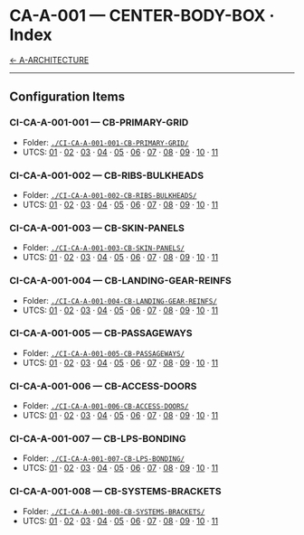 # CA-A-001 — CENTER-BODY-BOX · Index

[← A-ARCHITECTURE](../)

---

## Configuration Items

### CI-CA-A-001-001 — CB-PRIMARY-GRID
- Folder: [`./CI-CA-A-001-001-CB-PRIMARY-GRID/`](./CI-CA-A-001-001-CB-PRIMARY-GRID/)
- UTCS: [01](./CI-CA-A-001-001-CB-PRIMARY-GRID/UTCS-01-Requirements/) · [02](./CI-CA-A-001-001-CB-PRIMARY-GRID/UTCS-02-Design/) · [03](./CI-CA-A-001-001-CB-PRIMARY-GRID/UTCS-03-Building-Prototyping/) · [04](./CI-CA-A-001-001-CB-PRIMARY-GRID/UTCS-04-Executables-Packages/) · [05](./CI-CA-A-001-001-CB-PRIMARY-GRID/UTCS-05-Verification-Validation/) · [06](./CI-CA-A-001-001-CB-PRIMARY-GRID/UTCS-06-Integration-Qualification/) · [07](./CI-CA-A-001-001-CB-PRIMARY-GRID/UTCS-07-Certification-Security/) · [08](./CI-CA-A-001-001-CB-PRIMARY-GRID/UTCS-08-Production-Scale/) · [09](./CI-CA-A-001-001-CB-PRIMARY-GRID/UTCS-09-Ops-Services/) · [10](./CI-CA-A-001-001-CB-PRIMARY-GRID/UTCS-10-MRO/) · [11](./CI-CA-A-001-001-CB-PRIMARY-GRID/UTCS-11-Sustainment-Recycle/)

### CI-CA-A-001-002 — CB-RIBS-BULKHEADS
- Folder: [`./CI-CA-A-001-002-CB-RIBS-BULKHEADS/`](./CI-CA-A-001-002-CB-RIBS-BULKHEADS/)
- UTCS: [01](./CI-CA-A-001-002-CB-RIBS-BULKHEADS/UTCS-01-Requirements/) · [02](./CI-CA-A-001-002-CB-RIBS-BULKHEADS/UTCS-02-Design/) · [03](./CI-CA-A-001-002-CB-RIBS-BULKHEADS/UTCS-03-Building-Prototyping/) · [04](./CI-CA-A-001-002-CB-RIBS-BULKHEADS/UTCS-04-Executables-Packages/) · [05](./CI-CA-A-001-002-CB-RIBS-BULKHEADS/UTCS-05-Verification-Validation/) · [06](./CI-CA-A-001-002-CB-RIBS-BULKHEADS/UTCS-06-Integration-Qualification/) · [07](./CI-CA-A-001-002-CB-RIBS-BULKHEADS/UTCS-07-Certification-Security/) · [08](./CI-CA-A-001-002-CB-RIBS-BULKHEADS/UTCS-08-Production-Scale/) · [09](./CI-CA-A-001-002-CB-RIBS-BULKHEADS/UTCS-09-Ops-Services/) · [10](./CI-CA-A-001-002-CB-RIBS-BULKHEADS/UTCS-10-MRO/) · [11](./CI-CA-A-001-002-CB-RIBS-BULKHEADS/UTCS-11-Sustainment-Recycle/)

### CI-CA-A-001-003 — CB-SKIN-PANELS
- Folder: [`./CI-CA-A-001-003-CB-SKIN-PANELS/`](./CI-CA-A-001-003-CB-SKIN-PANELS/)
- UTCS: [01](./CI-CA-A-001-003-CB-SKIN-PANELS/UTCS-01-Requirements/) · [02](./CI-CA-A-001-003-CB-SKIN-PANELS/UTCS-02-Design/) · [03](./CI-CA-A-001-003-CB-SKIN-PANELS/UTCS-03-Building-Prototyping/) · [04](./CI-CA-A-001-003-CB-SKIN-PANELS/UTCS-04-Executables-Packages/) · [05](./CI-CA-A-001-003-CB-SKIN-PANELS/UTCS-05-Verification-Validation/) · [06](./CI-CA-A-001-003-CB-SKIN-PANELS/UTCS-06-Integration-Qualification/) · [07](./CI-CA-A-001-003-CB-SKIN-PANELS/UTCS-07-Certification-Security/) · [08](./CI-CA-A-001-003-CB-SKIN-PANELS/UTCS-08-Production-Scale/) · [09](./CI-CA-A-001-003-CB-SKIN-PANELS/UTCS-09-Ops-Services/) · [10](./CI-CA-A-001-003-CB-SKIN-PANELS/UTCS-10-MRO/) · [11](./CI-CA-A-001-003-CB-SKIN-PANELS/UTCS-11-Sustainment-Recycle/)

### CI-CA-A-001-004 — CB-LANDING-GEAR-REINFS
- Folder: [`./CI-CA-A-001-004-CB-LANDING-GEAR-REINFS/`](./CI-CA-A-001-004-CB-LANDING-GEAR-REINFS/)
- UTCS: [01](./CI-CA-A-001-004-CB-LANDING-GEAR-REINFS/UTCS-01-Requirements/) · [02](./CI-CA-A-001-004-CB-LANDING-GEAR-REINFS/UTCS-02-Design/) · [03](./CI-CA-A-001-004-CB-LANDING-GEAR-REINFS/UTCS-03-Building-Prototyping/) · [04](./CI-CA-A-001-004-CB-LANDING-GEAR-REINFS/UTCS-04-Executables-Packages/) · [05](./CI-CA-A-001-004-CB-LANDING-GEAR-REINFS/UTCS-05-Verification-Validation/) · [06](./CI-CA-A-001-004-CB-LANDING-GEAR-REINFS/UTCS-06-Integration-Qualification/) · [07](./CI-CA-A-001-004-CB-LANDING-GEAR-REINFS/UTCS-07-Certification-Security/) · [08](./CI-CA-A-001-004-CB-LANDING-GEAR-REINFS/UTCS-08-Production-Scale/) · [09](./CI-CA-A-001-004-CB-LANDING-GEAR-REINFS/UTCS-09-Ops-Services/) · [10](./CI-CA-A-001-004-CB-LANDING-GEAR-REINFS/UTCS-10-MRO/) · [11](./CI-CA-A-001-004-CB-LANDING-GEAR-REINFS/UTCS-11-Sustainment-Recycle/)

### CI-CA-A-001-005 — CB-PASSAGEWAYS
- Folder: [`./CI-CA-A-001-005-CB-PASSAGEWAYS/`](./CI-CA-A-001-005-CB-PASSAGEWAYS/)
- UTCS: [01](./CI-CA-A-001-005-CB-PASSAGEWAYS/UTCS-01-Requirements/) · [02](./CI-CA-A-001-005-CB-PASSAGEWAYS/UTCS-02-Design/) · [03](./CI-CA-A-001-005-CB-PASSAGEWAYS/UTCS-03-Building-Prototyping/) · [04](./CI-CA-A-001-005-CB-PASSAGEWAYS/UTCS-04-Executables-Packages/) · [05](./CI-CA-A-001-005-CB-PASSAGEWAYS/UTCS-05-Verification-Validation/) · [06](./CI-CA-A-001-005-CB-PASSAGEWAYS/UTCS-06-Integration-Qualification/) · [07](./CI-CA-A-001-005-CB-PASSAGEWAYS/UTCS-07-Certification-Security/) · [08](./CI-CA-A-001-005-CB-PASSAGEWAYS/UTCS-08-Production-Scale/) · [09](./CI-CA-A-001-005-CB-PASSAGEWAYS/UTCS-09-Ops-Services/) · [10](./CI-CA-A-001-005-CB-PASSAGEWAYS/UTCS-10-MRO/) · [11](./CI-CA-A-001-005-CB-PASSAGEWAYS/UTCS-11-Sustainment-Recycle/)

### CI-CA-A-001-006 — CB-ACCESS-DOORS
- Folder: [`./CI-CA-A-001-006-CB-ACCESS-DOORS/`](./CI-CA-A-001-006-CB-ACCESS-DOORS/)
- UTCS: [01](./CI-CA-A-001-006-CB-ACCESS-DOORS/UTCS-01-Requirements/) · [02](./CI-CA-A-001-006-CB-ACCESS-DOORS/UTCS-02-Design/) · [03](./CI-CA-A-001-006-CB-ACCESS-DOORS/UTCS-03-Building-Prototyping/) · [04](./CI-CA-A-001-006-CB-ACCESS-DOORS/UTCS-04-Executables-Packages/) · [05](./CI-CA-A-001-006-CB-ACCESS-DOORS/UTCS-05-Verification-Validation/) · [06](./CI-CA-A-001-006-CB-ACCESS-DOORS/UTCS-06-Integration-Qualification/) · [07](./CI-CA-A-001-006-CB-ACCESS-DOORS/UTCS-07-Certification-Security/) · [08](./CI-CA-A-001-006-CB-ACCESS-DOORS/UTCS-08-Production-Scale/) · [09](./CI-CA-A-001-006-CB-ACCESS-DOORS/UTCS-09-Ops-Services/) · [10](./CI-CA-A-001-006-CB-ACCESS-DOORS/UTCS-10-MRO/) · [11](./CI-CA-A-001-006-CB-ACCESS-DOORS/UTCS-11-Sustainment-Recycle/)

### CI-CA-A-001-007 — CB-LPS-BONDING
- Folder: [`./CI-CA-A-001-007-CB-LPS-BONDING/`](./CI-CA-A-001-007-CB-LPS-BONDING/)
- UTCS: [01](./CI-CA-A-001-007-CB-LPS-BONDING/UTCS-01-Requirements/) · [02](./CI-CA-A-001-007-CB-LPS-BONDING/UTCS-02-Design/) · [03](./CI-CA-A-001-007-CB-LPS-BONDING/UTCS-03-Building-Prototyping/) · [04](./CI-CA-A-001-007-CB-LPS-BONDING/UTCS-04-Executables-Packages/) · [05](./CI-CA-A-001-007-CB-LPS-BONDING/UTCS-05-Verification-Validation/) · [06](./CI-CA-A-001-007-CB-LPS-BONDING/UTCS-06-Integration-Qualification/) · [07](./CI-CA-A-001-007-CB-LPS-BONDING/UTCS-07-Certification-Security/) · [08](./CI-CA-A-001-007-CB-LPS-BONDING/UTCS-08-Production-Scale/) · [09](./CI-CA-A-001-007-CB-LPS-BONDING/UTCS-09-Ops-Services/) · [10](./CI-CA-A-001-007-CB-LPS-BONDING/UTCS-10-MRO/) · [11](./CI-CA-A-001-007-CB-LPS-BONDING/UTCS-11-Sustainment-Recycle/)

### CI-CA-A-001-008 — CB-SYSTEMS-BRACKETS
- Folder: [`./CI-CA-A-001-008-CB-SYSTEMS-BRACKETS/`](./CI-CA-A-001-008-CB-SYSTEMS-BRACKETS/)
- UTCS: [01](./CI-CA-A-001-008-CB-SYSTEMS-BRACKETS/UTCS-01-Requirements/) · [02](./CI-CA-A-001-008-CB-SYSTEMS-BRACKETS/UTCS-02-Design/) · [03](./CI-CA-A-001-008-CB-SYSTEMS-BRACKETS/UTCS-03-Building-Prototyping/) · [04](./CI-CA-A-001-008-CB-SYSTEMS-BRACKETS/UTCS-04-Executables-Packages/) · [05](./CI-CA-A-001-008-CB-SYSTEMS-BRACKETS/UTCS-05-Verification-Validation/) · [06](./CI-CA-A-001-008-CB-SYSTEMS-BRACKETS/UTCS-06-Integration-Qualification/) · [07](./CI-CA-A-001-008-CB-SYSTEMS-BRACKETS/UTCS-07-Certification-Security/) · [08](./CI-CA-A-001-008-CB-SYSTEMS-BRACKETS/UTCS-08-Production-Scale/) · [09](./CI-CA-A-001-008-CB-SYSTEMS-BRACKETS/UTCS-09-Ops-Services/) · [10](./CI-CA-A-001-008-CB-SYSTEMS-BRACKETS/UTCS-10-MRO/) · [11](./CI-CA-A-001-008-CB-SYSTEMS-BRACKETS/UTCS-11-Sustainment-Recycle/)
